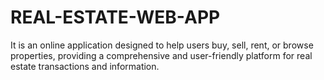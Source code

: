 # REAL-ESTATE-WEB-APP
It is an online application designed to help users buy, sell, rent, or browse properties, providing a comprehensive and user-friendly platform for real estate transactions and information.
